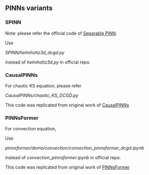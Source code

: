 ## PINNs variants
 
### SPINN
Note: please refer the official code of [Separable PINN](https://github.com/stnamjef/SPINN.git).

Use

*SPINN/helmholtz3d_dcgd.py*

instead of *helmholtz3d.py* in official repo.

### CausalPINNs
For chaotic KS equation, please refer 

*CausalPINNs/chaotic_KS_DCGD.py*

This code was replicated from original work of [CausalPINNs](https://github.com/PredictiveIntelligenceLab/CausalPINNs) 

### PINNsFormer
For convection equation,

Use

*pinnsformer/demo/convection/convection_pinnsformer_dcgd.ipynb*

instead of *convection_pinnsformer.ipynb* in official repo.

This code was replicated from original work of [PINNsFormer](https://github.com/AdityaLab/pinnsformer)
